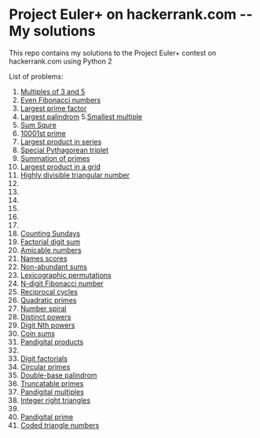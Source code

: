 # Project Euler+ on hackerrank.com -- My solutions

This repo contains my solutions to the Project Euler+ contest on hackerrank.com using Python 2

List of problems:

1. [Multiples of 3 and 5](https://www.hackerrank.com/contests/projecteuler/challenges/euler001)
2. [Even Fibonacci numbers](https://www.hackerrank.com/contests/projecteuler/challenges/euler002)
3. [Largest prime factor](https://www.hackerrank.com/contests/projecteuler/challenges/euler003)
4. [Largest palindrom](https://www.hackerrank.com/contests/projecteuler/challenges/euler004)
5.[Smallest multiple](https://www.hackerrank.com/contests/projecteuler/challenges/euler005)
6. [Sum Squre](https://www.hackerrank.com/contests/projecteuler/challenges/euler006)
7. [10001st prime](https://www.hackerrank.com/contests/projecteuler/challenges/euler007)
8. [Largest product in series](https://www.hackerrank.com/contests/projecteuler/challenges/euler008)
9. [Special Pythagorean triplet](https://www.hackerrank.com/contests/projecteuler/challenges/euler009)
10. [Summation of primes](https://www.hackerrank.com/contests/projecteuler/challenges/euler010)
11. [Largest product in a grid](https://www.hackerrank.com/contests/projecteuler/challenges/euler011)
12. [Highly divisible triangular number](https://www.hackerrank.com/contests/projecteuler/challenges/euler012)
13. []()
14. []()
15. []()
16. []()
17. []()
18. []()
19. [Counting Sundays](https://www.hackerrank.com/contests/projecteuler/challenges/euler019)
20. [Factorial digit sum](https://www.hackerrank.com/contests/projecteuler/challenges/euler020/submissions/code/7274333)
21. [Amicable numbers](https://www.hackerrank.com/contests/projecteuler/challenges/euler021)
22. [Names scores](https://www.hackerrank.com/contests/projecteuler/challenges/euler022)
23. [Non-abundant sums](https://www.hackerrank.com/contests/projecteuler/challenges/euler023)
24. [Lexicographic permutations](https://www.hackerrank.com/contests/projecteuler/challenges/euler024)
25. [N-digit Fibonacci number](https://www.hackerrank.com/contests/projecteuler/challenges/euler025)
26. [Reciprocal cycles](https://www.hackerrank.com/contests/projecteuler/challenges/euler026)
27. [Quadratic primes](https://www.hackerrank.com/contests/projecteuler/challenges/euler027)
28. [Number spiral](https://www.hackerrank.com/contests/projecteuler/challenges/euler028)
29. [Distinct powers](https://www.hackerrank.com/contests/projecteuler/challenges/euler029)
30. [Digit Nth powers](https://www.hackerrank.com/contests/projecteuler/challenges/euler030)
31. [Coin sums](https://www.hackerrank.com/contests/projecteuler/challenges/euler031)
32. [Pandigital products](https://www.hackerrank.com/contests/projecteuler/challenges/euler032)
33. []()
34. [Digit factorials](https://www.hackerrank.com/contests/projecteuler/challenges/euler034)
35. [Circular primes](https://www.hackerrank.com/contests/projecteuler/challenges/euler035)
36. [Double-base palindrom](https://www.hackerrank.com/contests/projecteuler/challenges/euler036)
37. [Truncatable primes](https://www.hackerrank.com/contests/projecteuler/challenges/euler037)
38. [Pandigital multiples](https://www.hackerrank.com/contests/projecteuler/challenges/euler038)
39. [Integer right triangles](https://www.hackerrank.com/contests/projecteuler/challenges/euler039)
40. []()
41. [Pandigital prime](https://www.hackerrank.com/contests/projecteuler/challenges/euler041)
42. [Coded triangle numbers](https://www.hackerrank.com/contests/projecteuler/challenges/euler042) 
